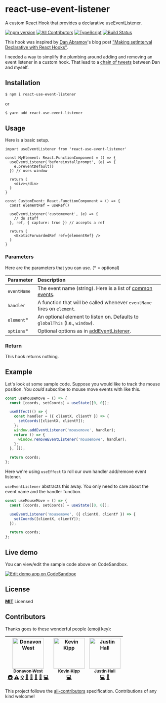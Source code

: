 # react-use-event-listener

A custom React Hook that provides a declarative useEventListener.

[![npm version](https://badge.fury.io/js/react-use-event-listener.svg)](https://badge.fury.io/js/react-use-event-listener) [![All Contributors](https://img.shields.io/badge/all_contributors-3-orange.svg?style=flat-square)](#contributors) [![TypeScript](https://badges.frapsoft.com/typescript/love/typescript.svg?v=101)](https://github.com/ellerbrock/typescript-badges/) [![Build Status](https://travis-ci.org/pocesar/react-use-event-listener.svg?branch=master)](https://travis-ci.org/pocesar/react-use-event-listener)

This hook was inspired by [Dan Abramov](https://github.com/gaearon)'s
blog post
["Making setInterval Declarative with React Hooks"](https://overreacted.io/making-setinterval-declarative-with-react-hooks/).

I needed a way to simplify the plumbing around adding and removing an event listener
in a custom hook.
That lead to a [chain of tweets](https://twitter.com/donavon/status/1093612936621379584)
between Dan and myself.

## Installation

```bash
$ npm i react-use-event-listener
```

or

```bash
$ yarn add react-use-event-listener
```

## Usage

Here is a basic setup.

```tsx
import useEventListener from 'react-use-event-listener'

const MyElement: React.FunctionComponent = () => {
  useEventListener('beforeinstallprompt', (e) => {
    e.preventDefault()
  }) // uses window

  return (
    <div></div>
  )
}

const CustomEvent: React.FunctionComponent = () => {
  const elementRef = useRef()

  useEventListener('customevent', (e) => {
    // do stuff
  }, ref, { capture: true }) // accepts a ref

  return (
    <ExoticForwardedRef ref={elementRef} />
  )
}
```

### Parameters

Here are the parameters that you can use. (\* = optional)

| Parameter   | Description                                                                                                      |
| :---------- | :--------------------------------------------------------------------------------------------------------------- |
| `eventName` | The event name (string). Here is a list of [common events](https://developer.mozilla.org/en-US/docs/Web/Events). |
| `handler`   | A function that will be called whenever `eventName` fires on `element`.                                          |
| `element`\* | An optional element to listen on. Defaults to `globalThis` (i.e., `window`).                                         |
| `options`\* | Optional options as in [addEventListener](https://developer.mozilla.org/en-US/docs/Web/API/EventTarget/addEventListener).                                         |

### Return

This hook returns nothing.

## Example

Let's look at some sample code. Suppose you would like to track the mouse
position. You _could_ subscribe to mouse move events with like this.

```js
const useMouseMove = () => {
  const [coords, setCoords] = useState([0, 0]);

  useEffect(() => {
    const handler = ({ clientX, clientY }) => {
      setCoords([clientX, clientY]);
    };
    window.addEventListener('mousemove', handler);
    return () => {
      window.removeEventListener('mousemove', handler);
    };
  }, []);

  return coords;
};
```

Here we're using `useEffect` to roll our own handler add/remove event listener.

`useEventListener` abstracts this away. You only need to care about the event name
and the handler function.

```js
const useMouseMove = () => {
  const [coords, setCoords] = useState([0, 0]);

  useEventListener('mousemove', ({ clientX, clientY }) => {
    setCoords([clientX, clientY]);
  });

  return coords;
};
```

## Live demo

You can view/edit the sample code above on CodeSandbox.

[![Edit demo app on CodeSandbox](https://codesandbox.io/static/img/play-codesandbox.svg)](https://codesandbox.io/s/bimiu)

## License

**[MIT](LICENSE)** Licensed

## Contributors

Thanks goes to these wonderful people ([emoji key](https://github.com/all-contributors/all-contributors#emoji-key)):

<!-- ALL-CONTRIBUTORS-LIST:START - Do not remove or modify this section -->
<!-- prettier-ignore -->
| [<img src="https://avatars3.githubusercontent.com/u/887639?v=4" width="100px;" alt="Donavon West"/><br /><sub><b>Donavon West</b></sub>](http://donavon.com)<br />[🚇](#infra-donavon "Infrastructure (Hosting, Build-Tools, etc)") [⚠️](https://github.com/donavon/use-event-listener/commits?author=donavon "Tests") [💡](#example-donavon "Examples") [🤔](#ideas-donavon "Ideas, Planning, & Feedback") [🚧](#maintenance-donavon "Maintenance") [👀](#review-donavon "Reviewed Pull Requests") [🔧](#tool-donavon "Tools") [💻](https://github.com/donavon/use-event-listener/commits?author=donavon "Code") | [<img src="https://avatars3.githubusercontent.com/u/8732191?v=4" width="100px;" alt="Kevin Kipp"/><br /><sub><b>Kevin Kipp</b></sub>](https://github.com/third774)<br />[💻](https://github.com/donavon/use-event-listener/commits?author=third774 "Code") | [<img src="https://avatars1.githubusercontent.com/u/1288694?v=4" width="100px;" alt="Justin Hall"/><br /><sub><b>Justin Hall</b></sub>](https://github.com/wKovacs64)<br />[💻](https://github.com/donavon/use-event-listener/commits?author=wKovacs64 "Code") [📖](https://github.com/donavon/use-event-listener/commits?author=wKovacs64 "Documentation") |
| :---: | :---: | :---: |
<!-- ALL-CONTRIBUTORS-LIST:END -->

This project follows the [all-contributors](https://github.com/all-contributors/all-contributors) specification. Contributions of any kind welcome!
